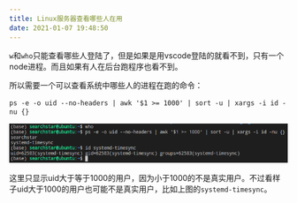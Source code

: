 ```yaml
---
title: Linux服务器查看哪些人在用
date: 2021-01-07 19:48:50
---
```


`w`和`who`只能查看哪些人登陆了，但是如果是用vscode登陆的就看不到，只有一个node进程。而且如果有人在后台跑程序也看不到。

所以需要一个可以查看系统中哪些人的进程在跑的命令：
```shell
ps -e -o uid --no-headers | awk '$1 >= 1000' | sort -u | xargs -i id -nu {}
```
![在这里插入图片描述](Linux服务器查看哪些人在用/20210107194556458.png)

这里只显示uid大于等于1000的用户，因为小于1000的不是真实用户。不过看样子uid大于1000的用户也可能不是真实用户，比如上图的`systemd-timesync`。
